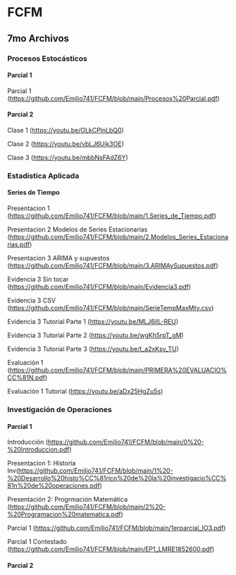 # FCFM
## 7mo Archivos

### Procesos Estocásticos

#### Parcial 1

Parcial 1 (https://github.com/Emilio741/FCFM/blob/main/Procesos%20Parcial.pdf)

#### Parcial 2 

Clase 1 (https://youtu.be/OLkCPlnLbQ0)

Clase 2 (https://youtu.be/vbLJ6Ujk3OE)

Clase 3 (https://youtu.be/mbbNsFAdZ6Y)

### Estadística Aplicada

#### Series de Tiempo

Presentacion 1 (https://github.com/Emilio741/FCFM/blob/main/1.Series_de_Tiempo.pdf)

Presentacion 2 Modelos de Series Estacionarias (https://github.com/Emilio741/FCFM/blob/main/2.Modelos_Series_Estacionarias.pdf)

Presentacion 3 ARIMA y supuestos (https://github.com/Emilio741/FCFM/blob/main/3.ARIMAySupuestos.pdf)

Evidencia 3  Sin tocar (https://github.com/Emilio741/FCFM/blob/main/Evidencia3.pdf)

Evidencia 3 CSV (https://github.com/Emilio741/FCFM/blob/main/SerieTempMaxMty.csv)

Evidencia 3 Tutorial Parte 1 (https://youtu.be/MLJ6iIL-REU)

Evidencia 3 Tutorial Parte 2 (https://youtu.be/wgKh5rpT_gM)

Evidencia 3 Tutorial Parte 3 (https://youtu.be/t_a2xKsv_TU)

Evaluación 1 (https://github.com/Emilio741/FCFM/blob/main/PRIMERA%20EVALUACIO%CC%81N.pdf)

Evaluación 1 Tutorial (https://youtu.be/aDx25HgZu5s)


### Investigación de Operaciones
#### Parcial 1
Introducción (https://github.com/Emilio741/FCFM/blob/main/0%20-%20Introduccion.pdf)

Presentacion 1: Historia Inv(https://github.com/Emilio741/FCFM/blob/main/1%20-%20Desarrollo%20histo%CC%81rico%20de%20la%20investigacio%CC%81n%20de%20operaciones.pdf)

Presentación 2: Progrmación Matemática (https://github.com/Emilio741/FCFM/blob/main/2%20-%20Programacion%20matematica.pdf)

Parcial 1 (https://github.com/Emilio741/FCFM/blob/main/1erparcial_IO3.pdf)

Parcial 1 Contestado (https://github.com/Emilio741/FCFM/blob/main/EP1_LMRE1852600.pdf)
#### Parcial 2
